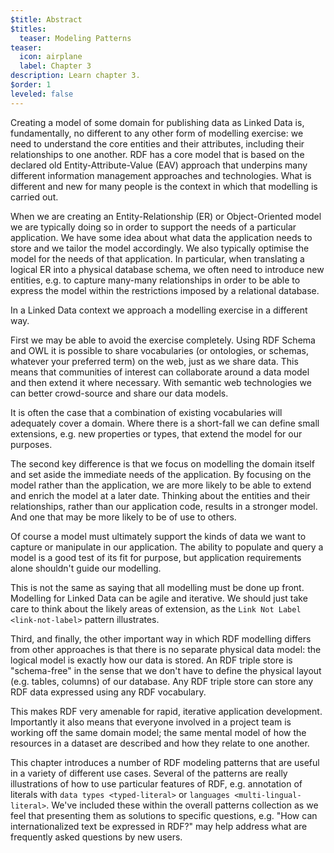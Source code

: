 ```yaml
---
$title: Abstract
$titles:
  teaser: Modeling Patterns
teaser:
  icon: airplane
  label: Chapter 3
description: Learn chapter 3.
$order: 1
leveled: false
---
```


Creating a model of some domain for publishing data as Linked Data is, fundamentally, no different to any other form of modelling exercise: we need to understand the core entities and their attributes, including their relationships to one another. RDF has a core model that is based on the declared old Entity-Attribute-Value (EAV) approach that underpins many different information management approaches and technologies. What is different and new for many people is the context in which that modelling is carried out.

When we are creating an Entity-Relationship (ER) or Object-Oriented model we are typically doing so in order to support the needs of a particular application. We have some idea about what data the application needs to store and we tailor the model accordingly. We also typically optimise the model for the needs of that application. In particular, when translating a logical ER into a physical database schema, we often need to introduce new entities, e.g. to capture many-many relationships in order to be able to express the model within the restrictions imposed by a relational database.

In a Linked Data context we approach a modelling exercise in a different way.

First we may be able to avoid the exercise completely. Using RDF Schema and OWL it is possible to share vocabularies (or ontologies, or schemas, whatever your preferred term) on the web, just as we share data. This means that communities of interest can collaborate around a data model and then extend it where necessary. With semantic web technologies we can better crowd-source and share our data models.

It is often the case that a combination of existing vocabularies will adequately cover a domain. Where there is a short-fall we can define small extensions, e.g. new properties or types, that extend the model for our purposes.

The second key difference is that we focus on modelling the domain itself and set aside the immediate needs of the application. By focusing on the model rather than the application, we are more likely to be able to extend and enrich the model at a later date. Thinking about the entities and their relationships, rather than our application code, results in a stronger model. And one that may be more likely to be of use to others.

Of course a model must ultimately support the kinds of data we want to capture or manipulate in our application. The ability to populate and query a model is a good test of its fit for purpose, but application requirements alone shouldn't guide our modelling.

This is not the same as saying that all modelling must be done up front. Modelling for Linked Data can be agile and iterative. We should just take care to think about the likely areas of extension, as the `Link Not Label <link-not-label>` pattern illustrates.

Third, and finally, the other important way in which RDF modelling differs from other approaches is that there is no separate physical data model: the logical model is exactly how our data is stored. An RDF triple store is "schema-free" in the sense that we don't have to define the physical layout (e.g. tables, columns) of our database. Any RDF triple store can store any RDF data expressed using any RDF vocabulary.

This makes RDF very amenable for rapid, iterative application development. Importantly it also means that everyone involved in a project team is working off the same domain model; the same mental model of how the resources in a dataset are described and how they relate to one another.

This chapter introduces a number of RDF modeling patterns that are useful in a variety of different use cases. Several of the patterns are really illustrations of how to use particular features of RDF, e.g. annotation of literals with `data types <typed-literal>` or `languages <multi-lingual-literal>`. We've included these within the overall patterns collection as we feel that presenting them as solutions to specific questions, e.g. "How can internationalized text be expressed in RDF?" may help address what are frequently asked questions by new users.

